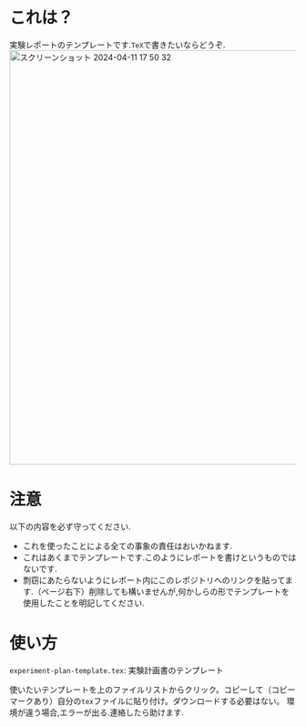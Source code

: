 # これは？
実験レポートのテンプレートです.`TeX`で書きたいならどうぞ.
<img width="727" alt="スクリーンショット 2024-04-11 17 50 32" src="https://github.com/miko-misa/scitokyo24-experiment-template/assets/87632190/cb5c6143-3e52-439b-ac0b-278088e6ae00">


# 注意
以下の内容を必ず守ってください.

- これを使ったことによる全ての事象の責任はおいかねます.
- これはあくまでテンプレートです.このようにレポートを書けというものではないです.
- 剽窃にあたらないようにレポート内にこのレポジトリへのリンクを貼ってます.（ページ右下）削除しても構いませんが,何かしらの形でテンプレートを使用したことを明記してください.

# 使い方
`experiment-plan-template.tex`: 実験計画書のテンプレート


使いたいテンプレートを上のファイルリストからクリック。コピーして（コピーマークあり）自分の`tex`ファイルに貼り付け。ダウンロードする必要はない。
環境が違う場合,エラーが出る.連絡したら助けます.
